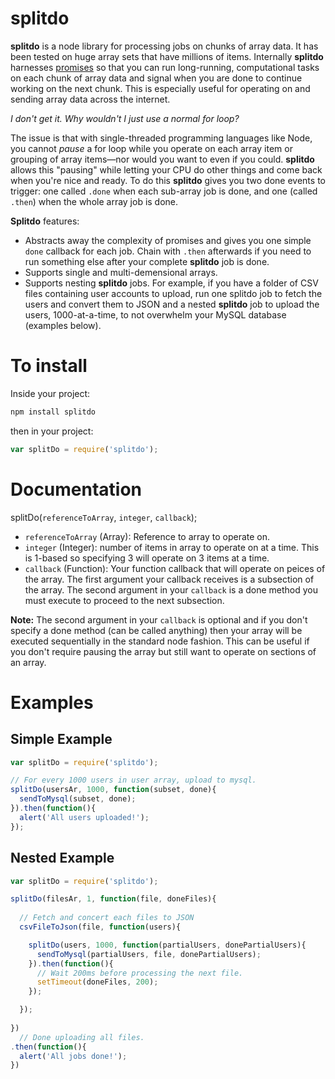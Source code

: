 # splitdo
**splitdo** is a node library for processing jobs on chunks of array data.  It has been tested on huge array sets that have millions of items. Internally **splitdo** harnesses [promises](https://github.com/kriskowal/q) so that you can run long-running, computational tasks on each chunk of array data and signal when you are done to continue working on the next chunk.  This is especially useful for operating on and sending array data across the internet.

*I don't get it. Why wouldn't I just use a normal for loop?*

The issue is that with single-threaded programming languages like Node, you cannot _pause_ a for loop while you operate on each array item or grouping of array items—nor would you want to even if you could.  **splitdo** allows this "pausing" while letting your CPU do other things and come back when you're nice and ready.  To do this **splitdo** gives you two done events to trigger: one called `.done` when each sub-array job is done, and one (called `.then`) when the whole array job is done. 

**Splitdo** features:

* Abstracts away the complexity of promises and gives you one simple `done` callback for each job.  Chain with `.then` afterwards if you need to run something else after your complete **splitdo** job is done.
* Supports single and multi-demensional arrays.
* Supports nesting **splitdo** jobs.  For example, if you have a folder of CSV files containing user accounts to upload, run one splitdo job to fetch the users and convert them to JSON and a nested **splitdo** job to upload the users, 1000-at-a-time, to not overwhelm your MySQL database (examples below).

# To install

Inside your project:

```bash
npm install splitdo
```

then in your project:

```javascript
var splitDo = require('splitdo');
```

# Documentation

splitDo(`referenceToArray`, `integer`, `callback`);

- `referenceToArray` (Array): Reference to array to operate on.
- `integer` (Integer): number of items in array to operate on at a time. This is 1-based so specifying 3 will operate on 3 items at a time.  
- `callback` (Function): Your function callback that will operate on peices of the array.  The first argument your callback receives is a subsection of the array.  The second argument in your `callback` is a done method you must execute to proceed to the next subsection.

**Note:** The second argument in your `callback` is optional and if you don't specify a done method (can be called anything) then your array will be executed sequentially in the standard node fashion.  This can be useful if you don't require pausing the array but still want to operate on sections of an array.

# Examples

## Simple Example
```javascript
var splitDo = require('splitdo');

// For every 1000 users in user array, upload to mysql.
splitDo(usersAr, 1000, function(subset, done){
  sendToMysql(subset, done);
}).then(function(){
  alert('All users uploaded!');
});
```

## Nested Example
```javascript
var splitDo = require('splitdo');

splitDo(filesAr, 1, function(file, doneFiles){
  
  // Fetch and concert each files to JSON
  csvFileToJson(file, function(users){

    splitDo(users, 1000, function(partialUsers, donePartialUsers){
      sendToMysql(partialUsers, file, donePartialUsers);
    }).then(function(){
      // Wait 200ms before processing the next file.
      setTimeout(doneFiles, 200);
    });

  });
    
})
  // Done uploading all files.
.then(function(){
  alert('All jobs done!');
})
```
